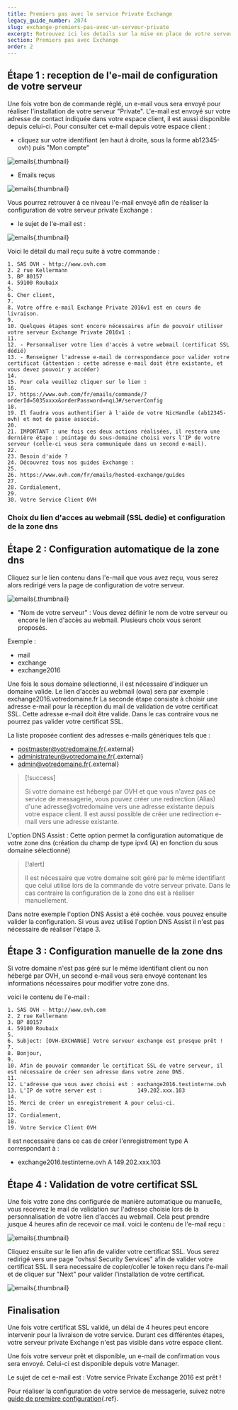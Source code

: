 ```yaml
---
title: Premiers pas avec le service Private Exchange
legacy_guide_number: 2074
slug: exchange-premiers-pas-avec-un-serveur-private
excerpt: Retrouvez ici les details sur la mise en place de votre serveur private Exchange depuis le reglement de votre commande a la livraison. Une fois le serveur livre, vous pourrez configurer votre systeme de messagerie.
section: Premiers pas avec Exchange
order: 2
---
```



## Étape 1 &#58; reception de l'e-mail de configuration de votre serveur
Une fois votre bon de commande réglé, un e-mail vous sera envoyé pour réaliser l'installation de votre serveur "Private". L'e-mail est envoyé sur votre adresse de contact indiquée dans votre espace client, il est aussi disponible depuis celui-ci. Pour consulter cet e-mail depuis votre espace client :

- cliquez sur votre identifiant (en haut à droite, sous la forme ab12345-ovh) puis "Mon compte"


![emails](images/4047.png){.thumbnail}

- Emails reçus


![emails](images/4050.png){.thumbnail}

Vous pourrez retrouver à ce niveau l'e-mail envoyé afin de réaliser la configuration de votre serveur private Exchange :

- le sujet de l'e-mail est :


![emails](images/4051.png){.thumbnail}

Voici le détail du mail reçu suite à votre commande :


```None
1. SAS OVH - http://www.ovh.com
2. 2 rue Kellermann
3. BP 80157
4. 59100 Roubaix
5. 
6. Cher client,
7. 
8. Votre offre e-mail Exchange Private 2016v1 est en cours de livraison.
9. 
10. Quelques étapes sont encore nécessaires afin de pouvoir utiliser votre serveur Exchange Private 2016v1 :
11. 
12. - Personnaliser votre lien d'accès à votre webmail (certificat SSL dédié)
13. - Renseigner l'adresse e-mail de correspondance pour valider votre certificat (attention : cette adresse e-mail doit être existante, et vous devez pouvoir y accéder)
14. 
15. Pour cela veuillez cliquer sur le lien :
16. 
17. https://www.ovh.com/fr/emails/commande/?orderId=5035xxxx&orderPassword=nqiJ#/serverConfig
18. 
19. Il faudra vous authentifier à l'aide de votre NicHandle (ab12345-ovh) et mot de passe associé.
20. 
21. IMPORTANT : une fois ces deux actions réalisées, il restera une dernière étape : pointage du sous-domaine choisi vers l'IP de votre serveur (celle-ci vous sera communiquée dans un second e-mail).
22. 
23. Besoin d'aide ?
24. Découvrez tous nos guides Exchange :
25. 
26. https://www.ovh.com/fr/emails/hosted-exchange/guides
27. 
28. Cordialement,
29. 
30. Votre Service Client OVH
```


### Choix du lien d'acces au webmail (SSL dedie) et configuration de la zone dns

## Étape 2 &#58; Configuration automatique de la zone dns
Cliquez sur le lien contenu dans l'e-mail que vous avez reçu, vous serez alors redirigé vers la page de configuration de votre serveur.


![emails](images/4052.png){.thumbnail}

- "Nom de votre serveur" : Vous devez définir le nom de votre serveur ou encore le lien d'accès au webmail. Plusieurs choix vous seront proposés.

Exemple :

- mail
- exchange
- exchange2016

Une fois le sous domaine sélectionné, il est nécessaire d'indiquer un domaine valide. Le lien d'accès au webmail (owa) sera par exemple : exchange2016.votredomaine.fr La seconde étape consiste à choisir une adresse e-mail pour la réception du mail de validation de votre certificat SSL. Cette adresse e-mail doit être valide. Dans le cas contraire vous ne pourrez pas valider votre certificat SSL.

La liste proposée contient des adresses e-mails génériques tels que :

- [postmaster@votredomaine.fr](mailto:postmaster@votredomaine.fr){.external}
- [administrateur@votredomaine.fr](mailto:administrateur@votredomaine.fr){.external}
- [admin@votredomaine.fr](mailto:admin@votredomaine.fr){.external}



> [!success]
>
> Si votre domaine est hébergé par OVH et que vous n'avez pas ce service de
> messagerie, vous pouvez créer une redirection (Alias) d'une
> adresse@votredomaine vers une adresse existante depuis votre espace client.
> Il est aussi possible de créer une redirection e-mail vers une adresse
> existante.
> 

L'option DNS Assist : Cette option permet la configuration automatique de votre zone dns (création du champ de type ipv4 (A) en fonction du sous domaine sélectionné)



> [!alert]
>
> Il est nécessaire que votre domaine soit géré par le même identifiant que
> celui utilisé lors de la commande de votre serveur private. Dans le cas
> contraire la configuration de la zone dns est à réaliser manuellement.
> 

Dans notre exemple l'option DNS Assist a été cochée. vous pouvez ensuite valider la configuration. Si vous avez utilisé l'option DNS Assist il n'est pas nécessaire de réaliser l'étape 3.


## Étape 3 &#58; Configuration manuelle de la zone dns
Si votre domaine n'est pas géré sur le même identifiant client ou non hébergé par OVH, un second e-mail vous sera envoyé contenant les informations nécessaires pour modifier votre zone dns.

voici le contenu de l'e-mail :


```None
1. SAS OVH - http://www.ovh.com
2. 2 rue Kellermann
3. BP 80157
4. 59100 Roubaix
5. 
6. Subject: [OVH-EXCHANGE] Votre serveur exchange est presque prêt !
7. 
8. Bonjour,
9. 
10. Afin de pouvoir commander le certificat SSL de votre serveur, il est nécessaire de créer son adresse dans votre zone DNS.
11. 
12. L'adresse que vous avez choisi est : exchange2016.testinterne.ovh
13. L'IP de votre server est :           149.202.xxx.103
14. 
15. Merci de créer un enregistrement A pour celui-ci.
16. 
17. Cordialement,
18. 
19. Votre Service Client OVH
```

Il est necessaire dans ce cas de créer l'enregistrement type A correspondant à :

- exchange2016.testinterne.ovh A 149.202.xxx.103


## Étape 4 &#58; Validation de votre certificat SSL
Une fois votre zone dns configurée de manière automatique ou manuelle, vous recevrez le mail de validation sur l'adresse choisie lors de la personnalisation de votre lien d'accès au webmail. Cela peut prendre jusque 4 heures afin de recevoir ce mail. voici le contenu de l'e-mail reçu :


![emails](images/4059.png){.thumbnail}

Cliquez ensuite sur le  lien  afin de valider votre certificat SSL. Vous serez redirigé vers une page "ovhssl Security Services" afin de valider votre certificat SSL. Il sera necessaire de copier/coller le token reçu dans l'e-mail et de cliquer sur "Next" pour valider l'installation de votre certificat.


![emails](images/4054.png){.thumbnail}


## Finalisation
Une fois votre certificat SSL validé, un délai de 4 heures peut encore intervenir pour la livraison de votre service. Durant ces différentes étapes, votre serveur private Exchange n'est pas visible dans votre espace client.

Une fois votre serveur prêt et disponible, un e-mail de confirmation vous sera envoyé. Celui-ci est disponible depuis votre Manager.

Le sujet de cet e-mail est :  Votre service Private Exchange 2016 est prêt !

Pour réaliser la configuration de votre service de messagerie, suivez notre [guide de première configuration]({legacy}1311){.ref}.